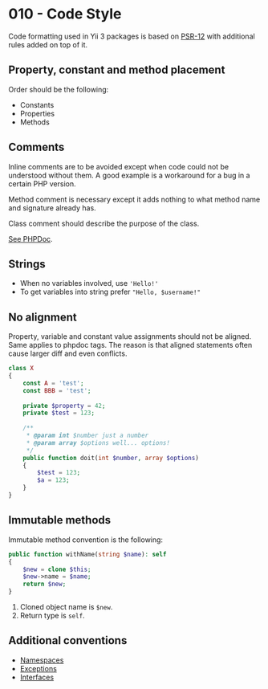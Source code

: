 # 010 - Code Style

Code formatting used in Yii 3 packages is based on [PSR-12](https://www.php-fig.org/psr/psr-12/) with additional rules
added on top of it.

## Property, constant and method placement

Order should be the following:

- Constants
- Properties
- Methods
  
## Comments

Inline comments are to be avoided except when code could not be understood without them. A good example is
a workaround for a bug in a certain PHP version.

Method comment is necessary except it adds nothing to what method name and signature already has.

Class comment should describe the purpose of the class.

[See PHPDoc](https://github.com/yiisoft/docs/blob/master/014-docs.md#phpdoc).

## Strings

- When no variables involved, use `'Hello!'`
- To get variables into string prefer `"Hello, $username!"`

## No alignment

Property, variable and constant value assignments should not be aligned. Same applies to phpdoc tags.
The reason is that aligned statements often cause larger diff and even conflicts.

```php
class X
{
    const A = 'test';
    const BBB = 'test';
    
    private $property = 42;
    private $test = 123;
    
    /**
     * @param int $number just a number
     * @param array $options well... options!
     */
    public function doit(int $number, array $options)
    {
        $test = 123;
        $a = 123;
    }
}
```

## Immutable methods

Immutable method convention is the following:

```php
public function withName(string $name): self
{
    $new = clone $this;
    $new->name = $name;
    return $new; 
}
```

1. Cloned object name is `$new`.
2. Return type is `self`.

## Additional conventions

- [Namespaces](004-namespaces.md)
- [Exceptions](007-exceptions.md)
- [Interfaces](008-interfaces.md)


